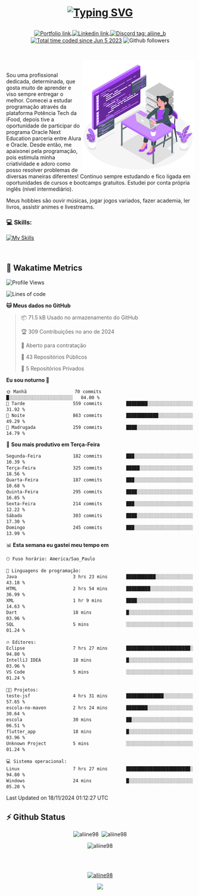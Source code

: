 # <p align = "center"><a href="https://git.io/typing-svg"><img src="https://readme-typing-svg.demolab.com?font=Space+Mono&size=28&pause=1000&duration=4000&color=8E58F7&vCenter=true&width=500&lines=%E2%9C%A8+Ol%C3%A1%2C+sou+Aline+Bevilacqua;%E2%9C%A8+Desenvolvedora+Web!" alt="Typing SVG" /></a></p>

<p align = "center">
    <a href="https://aliine98.github.io" target="_blank">
        <img alt="Portfolio link" align="center" src = "https://img.shields.io/badge/portfolio-8A2BE2?style=for-the-badge">
    </a>
    <a href="https://www.linkedin.com/in/aline-bevilacqua/" target="_blank">
        <img alt="Linkedin link" align="center" src = "https://img.shields.io/badge/LinkedIn-0077B5?style=for-the-badge&logo=linkedin&logoColor=white">
    </a>
    <a href="https://discord.com/" target="_blank">
        <img alt="Discord tag: aliine_b" align="center" src="https://img.shields.io/badge/-aliine__b-5865f2?style=flat-square&logo=Discord&logoColor=FFF" height="28">
    </a>
    <a href="https://wakatime.com/@aliine"><img src="https://wakatime.com/badge/user/d705bdc6-1244-4026-9380-8de8c1599f8d.svg?style=for-the-badge" alt="Total time coded since Jun 5 2023" align="center"/></a>
    <img alt="Github followers" align="center" src="https://img.shields.io/github/followers/Aliine98?style=for-the-badge&color=bf0f47&logo=github&logoColor=white">
</p><br>

<a href="https://storyset.com/"><img src="./assets/coding-amico.svg" width="300" align="right"></a>

<div align="left">
<br>

Sou uma profissional dedicada, determinada, que gosta muito de aprender e viso sempre entregar o melhor. Comecei a estudar programação através da plataforma Potência Tech da iFood, depois tive a oportunidade de participar do programa Oracle Next Education parceria entre Alura e Oracle. Desde então, me apaixonei pela programação, pois estimula minha criatividade e adoro como posso resolver problemas de diversas maneiras diferentes! Continuo sempre estudando e fico ligada em oportunidades de cursos e bootcamps gratuitos.
Estudei por conta própria inglês (nível intermediário).

Meus hobbies são ouvir músicas, jogar jogos variados, fazer academia, ler livros, assistir animes e livestreams.

### 💻 Skills:
[![My Skills](https://skillicons.dev/icons?i=html,css,js,java,tailwind,ts,mysql,hibernate,angular,next,nuxt,firebase,express,mongo&perline=5)](https://skillicons.dev)
</div>
<br>

## 🚀 Wakatime Metrics

<!--START_SECTION:waka-->
![Profile Views](http://img.shields.io/badge/Visualizac%C3%B5es%20do%20perfil-0-blue)

![Lines of code](https://img.shields.io/badge/Desde%20o%20Hello%20World%20eu%20escrevi-370.2%20thousand%20linhas%20de%20c%C3%B3digo-blue)

**🐱 Meus dados no GitHub** 

> 📦 71.5 kB Usado no armazenamento do GitHub 
 > 
> 🏆 309 Contribuições no ano de 2024
 > 
> 💼 Aberto para contratação
 > 
> 📜 43 Repositórios Públicos 
 > 
> 🔑 5 Repositórios Privados 
 > 
**Eu sou noturno 🦉** 

```text
🌞 Manhã                  70 commits          █░░░░░░░░░░░░░░░░░░░░░░░░   04.00 % 
🌆 Tarde                  559 commits         ████████░░░░░░░░░░░░░░░░░   31.92 % 
🌃 Noite                  863 commits         ████████████░░░░░░░░░░░░░   49.29 % 
🌙 Madrugada              259 commits         ████░░░░░░░░░░░░░░░░░░░░░   14.79 % 
```
📅 **Sou mais produtivo em Terça-Feira** 

```text
Segunda-Feira            182 commits         ███░░░░░░░░░░░░░░░░░░░░░░   10.39 % 
Terça-Feira              325 commits         █████░░░░░░░░░░░░░░░░░░░░   18.56 % 
Quarta-Feira             187 commits         ███░░░░░░░░░░░░░░░░░░░░░░   10.68 % 
Quinta-Feira             295 commits         ████░░░░░░░░░░░░░░░░░░░░░   16.85 % 
Sexta-Feira              214 commits         ███░░░░░░░░░░░░░░░░░░░░░░   12.22 % 
Sábado                   303 commits         ████░░░░░░░░░░░░░░░░░░░░░   17.30 % 
Domingo                  245 commits         ███░░░░░░░░░░░░░░░░░░░░░░   13.99 % 
```


📊 **Esta semana eu gastei meu tempo em** 

```text
🕑︎ Fuso horário: America/Sao_Paulo

💬 Linguagens de programação: 
Java                     3 hrs 23 mins       ███████████░░░░░░░░░░░░░░   43.18 % 
HTML                     2 hrs 54 mins       █████████░░░░░░░░░░░░░░░░   36.99 % 
XML                      1 hr 9 mins         ████░░░░░░░░░░░░░░░░░░░░░   14.63 % 
Dart                     18 mins             █░░░░░░░░░░░░░░░░░░░░░░░░   03.96 % 
SQL                      5 mins              ░░░░░░░░░░░░░░░░░░░░░░░░░   01.24 % 

🔥 Editores: 
Eclipse                  7 hrs 27 mins       ████████████████████████░   94.80 % 
IntelliJ IDEA            18 mins             █░░░░░░░░░░░░░░░░░░░░░░░░   03.96 % 
VS Code                  5 mins              ░░░░░░░░░░░░░░░░░░░░░░░░░   01.24 % 

🐱‍💻 Projetos: 
teste-jsf                4 hrs 31 mins       ██████████████░░░░░░░░░░░   57.65 % 
escola-no-maven          2 hrs 24 mins       ████████░░░░░░░░░░░░░░░░░   30.64 % 
escola                   30 mins             ██░░░░░░░░░░░░░░░░░░░░░░░   06.51 % 
flutter_app              18 mins             █░░░░░░░░░░░░░░░░░░░░░░░░   03.96 % 
Unknown Project          5 mins              ░░░░░░░░░░░░░░░░░░░░░░░░░   01.24 % 

💻 Sistema operacional: 
Linux                    7 hrs 27 mins       ████████████████████████░   94.80 % 
Windows                  24 mins             █░░░░░░░░░░░░░░░░░░░░░░░░   05.20 % 
```


 Last Updated on 18/11/2024 01:12:27 UTC
<!--END_SECTION:waka-->
 
## ⚡ Github Status

<p align="center"><img src="https://my-github-readme-stats-aliine98.vercel.app/api?username=aliine98&show_icons=true&locale=en&theme=radical" alt="aliine98" />&nbsp;&nbsp;<img src="https://my-github-readme-stats-aliine98.vercel.app/api/top-langs?username=aliine98&show_icons=true&locale=en&layout=compact&theme=radical&exclude_repo=my-github-readme-stats,my-github-readme-streak-stats,github-readme-streak-stats,ajax-com-js-puro" alt="aliine98" /></p>

<p align="center"><img src="https://streak-stats.demolab.com?user=aliine98&theme=radical" alt="aliine98" /></p>

<br><br>
<p align="center"> <a href="https://github.com/ryo-ma/github-profile-trophy" target="_blank"><img src="https://github-profile-trophy.vercel.app/?username=aliine98&theme=radical&column=4" alt="aliine98" /></a> </p>

<p align="center"><img src="https://media4.giphy.com/media/C1bBFL2dMQxA4/giphy.gif?cid=ecf05e47z7xqxd7gboyuplq95r7v869x9bi8msk1upllpme2&ep=v1_gifs_search&rid=giphy.gif&ct=g" width="700"></p>
